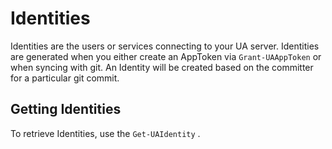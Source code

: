 # Identities

Identities are the users or services connecting to your UA server. Identities are generated when you either create an AppToken via `Grant-UAAppToken` or when syncing with git. An Identity will be created based on the committer for a particular git commit. 

## Getting Identities

To retrieve Identities, use the `Get-UAIdentity` . 



